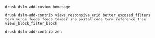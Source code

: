 `drush dslm-add-custom homepage`

`drush dslm-add-contrib views_responsive_grid better_exposed_filters term_merge feeds feeds_tamper shs postal_code term_reference_tree views_block_filter_block`

`drush dslm-add-contrib zen`
